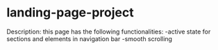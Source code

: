 # landing-page-project

Description:
this page has the following functionalities:
  -active state for sections and elements in navigation bar
  -smooth scrolling
